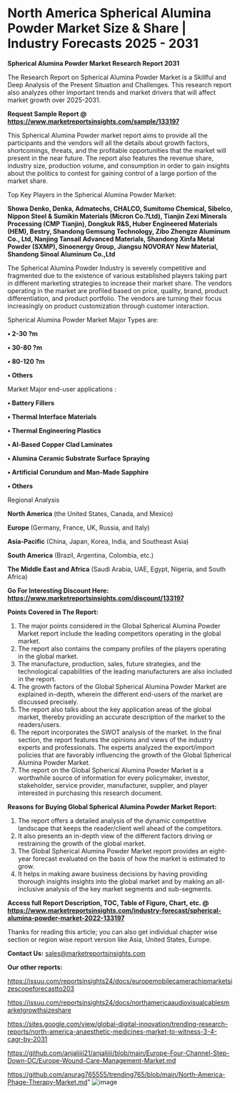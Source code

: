 # North America Spherical Alumina Powder Market Size & Share | Industry Forecasts 2025 - 2031

<strong>Spherical Alumina Powder Market Research Report 2031</strong>

The Research Report on Spherical Alumina Powder Market is a Skillful and Deep Analysis of the Present Situation and Challenges. This research report also analyzes other important trends and market drivers that will affect market growth over 2025-2031.

<strong>Request Sample Report @ <a href=https://www.marketreportsinsights.com/sample/133197>https://www.marketreportsinsights.com/sample/133197</a></strong>

This Spherical Alumina Powder market report aims to provide all the participants and the vendors will all the details about growth factors, shortcomings, threats, and the profitable opportunities that the market will present in the near future. The report also features the revenue share, industry size, production volume, and consumption in order to gain insights about the politics to contest for gaining control of a large portion of the market share.

Top Key Players in the Spherical Alumina Powder Market:

<strong>Showa Denko, Denka, Admatechs, CHALCO, Sumitomo Chemical, Sibelco, Nippon Steel & Sumikin Materials (Micron Co.?Ltd), Tianjin Zexi Minerals Processing (CMP Tianjin), Dongkuk R&S, Huber Engineered Materials (HEM), Bestry, Shandong Gemsung Technology, Zibo Zhengze Aluminum Co., Ltd, Nanjing Tansail Advanced Materials, Shandong Xinfa Metal Powder (SXMP), Sinoenergy Group, Jiangsu NOVORAY New Material, Shandong Sinoal Aluminum Co.,Ltd</strong>

The Spherical Alumina Powder Industry is severely competitive and fragmented due to the existence of various established players taking part in different marketing strategies to increase their market share. The vendors operating in the market are profiled based on price, quality, brand, product differentiation, and product portfolio. The vendors are turning their focus increasingly on product customization through customer interaction.

Spherical Alumina Powder Market Major Types are:

<strong>• 2-30 ?m

• 30-80 ?m

• 80-120 ?m

• Others</strong>

Market Major end-user applications :

<strong>• Battery Fillers

• Thermal Interface Materials

• Thermal Engineering Plastics

• Al-Based Copper Clad Laminates

• Alumina Ceramic Substrate Surface Spraying

• Artificial Corundum and Man-Made Sapphire

• Others</strong>

Regional Analysis

</u><strong><b>North America</b></strong> (the United States, Canada, and Mexico)

<strong><b>Europe </b></strong>(Germany, France, UK, Russia, and Italy)

<strong><b>Asia-Pacific</b></strong> (China, Japan, Korea, India, and Southeast Asia)

<strong><b>South America</b></strong> (Brazil, Argentina, Colombia, etc.)

<strong><b>The Middle East and Africa</b></strong> (Saudi Arabia, UAE, Egypt, Nigeria, and South Africa)

<strong>Go For Interesting Discount Here: <a href=https://www.marketreportsinsights.com/discount/133197>https://www.marketreportsinsights.com/discount/133197</a></strong>

<strong>Points Covered in The Report:</strong>
<ol>
  <li>The major points considered in the Global Spherical Alumina Powder Market report include the leading competitors operating in the global market.</li>
  <li>The report also contains the company profiles of the players operating in the global market.</li>
  <li>The manufacture, production, sales, future strategies, and the technological capabilities of the leading manufacturers are also included in the report.</li>
  <li>The growth factors of the Global Spherical Alumina Powder Market are explained in-depth, wherein the different end-users of the market are discussed precisely.</li>
  <li>The report also talks about the key application areas of the global market, thereby providing an accurate description of the market to the readers/users.</li>
  <li>The report incorporates the SWOT analysis of the market. In the final section, the report features the opinions and views of the industry experts and professionals. The experts analyzed the export/import policies that are favorably influencing the growth of the Global Spherical Alumina Powder Market.</li>
  <li>The report on the Global Spherical Alumina Powder Market is a worthwhile source of information for every policymaker, investor, stakeholder, service provider, manufacturer, supplier, and player interested in purchasing this research document.</li>
</ol>
<strong>Reasons for Buying Global Spherical Alumina Powder Market Report:</strong>

<ol>
  <li>The report offers a detailed analysis of the dynamic competitive landscape that keeps the reader/client well ahead of the competitors.</li>
  <li>It also presents an in-depth view of the different factors driving or restraining the growth of the global market.</li>
  <li>The Global Spherical Alumina Powder Market report provides an eight-year forecast evaluated on the basis of how the market is estimated to grow.</li>
  <li>It helps in making aware business decisions by having providing thorough insights insights into the global market and by making an all-inclusive analysis of the key market segments and sub-segments.</li>
</ol>
<strong>Access full Report Description, TOC, Table of Figure, Chart, etc. @ <a href=https://www.marketreportsinsights.com/industry-forecast/spherical-alumina-powder-market-2022-133197>https://www.marketreportsinsights.com/industry-forecast/spherical-alumina-powder-market-2022-133197</a></strong>


Thanks for reading this article; you can also get individual chapter wise section or region wise report version like Asia, United States, Europe.

<strong>Contact Us:</strong>
sales@marketreportsinsights.com

<strong>Our other reports:</strong>

<a href=https://issuu.com/reportsinsights24/docs/europemobilecamerachipmarketsizescopeforecastto203>https://issuu.com/reportsinsights24/docs/europemobilecamerachipmarketsizescopeforecastto203</a>

<a href=https://issuu.com/reportsinsights24/docs/northamericaaudiovisualcablesmarketgrowthsizeshare>https://issuu.com/reportsinsights24/docs/northamericaaudiovisualcablesmarketgrowthsizeshare</a>

<a href=https://sites.google.com/view/global-digital-innovation/trending-research-reports/north-america-anaesthetic-medicines-market-to-witness-3-4-cagr-by-2031>https://sites.google.com/view/global-digital-innovation/trending-research-reports/north-america-anaesthetic-medicines-market-to-witness-3-4-cagr-by-2031</a>

<a href=https://github.com/anjaliiii21/anjaliiii/blob/main/Europe-Four-Channel-Step-Down-DC/Europe-Wound-Care-Management-Market.md>https://github.com/anjaliiii21/anjaliiii/blob/main/Europe-Four-Channel-Step-Down-DC/Europe-Wound-Care-Management-Market.md</a>

<a href=https://github.com/anurag765555/trending765/blob/main/North-America-Phage-Therapy-Market.md>https://github.com/anurag765555/trending765/blob/main/North-America-Phage-Therapy-Market.md</a>"
![image](https://github.com/user-attachments/assets/8d8dc835-c5a0-47e3-8e06-4f96171b80c8)
